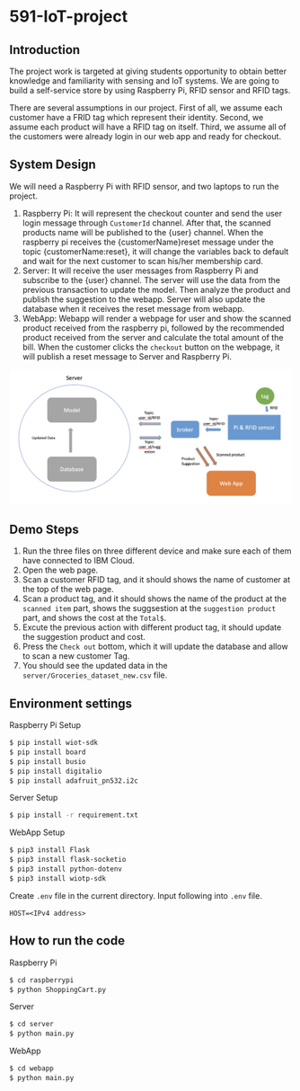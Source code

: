 # 591-IoT-project

## Introduction
The project work is targeted at giving students opportunity to obtain better knowledge and familiarity with sensing and IoT systems. We are going to build a self-service store by using Raspberry Pi, RFID sensor and RFID tags. 

There are several assumptions in our project. First of all, we assume each customer have a FRID tag which represent their identity. Second, we assume each product will have a RFID tag on itself. Third, we assume all of the customers were already login in our web app and ready for checkout.

## System Design
We will need a Raspberry Pi with RFID sensor, and two laptops to run the project.
1. Raspberry Pi: It will represent the checkout counter and send the user login message through `CustomerId` channel. After that, the scanned products name will be published to the {user} channel. When the raspberry pi receives the {customerName}reset message under the topic {customerName:reset}, it will change the variables back to default and wait for the next customer to scan his/her membership card.
2. Server: It will receive the user messages from Raspberry Pi and subscribe to the {user} channel. The server will use the data from the previous transaction to update the model. Then analyze the product and publish the suggestion to the webapp. Server will also update the database when it receives the reset message from webapp.
3. WebApp: Webapp will render a webpage for user and show the scanned product received from the raspberry pi, followed by the recommended product received from the server and calculate the total amount of the bill. When the customer clicks the `checkout` button on the webpage, it will publish a reset message to Server and Raspberry Pi.

![image](https://github.com/alex308248/591-IoT-project/blob/main/systemdiagram.png)

## Demo Steps
1. Run the three files on three different device and make sure each of them have connected to IBM Cloud.
2. Open the web page.
3. Scan a customer RFID tag, and it should shows the name of customer at the top of the web page. 
4. Scan a product tag, and it should shows the name of the product at the `scanned item` part, shows the suggsestion at the `suggestion product` part, and shows the cost at the `Total$`.
5. Excute the previous action with different product tag, it should update the suggestion product and cost.
6. Press the `Check out` bottom, which it will update the database and allow to scan a new customer Tag.
7. You should see the updated data in the `server/Groceries_dataset_new.csv` file.

## Environment settings
Raspberry Pi Setup
```sh
$ pip install wiot-sdk
$ pip install board
$ pip install busio
$ pip install digitalio
$ pip install adafruit_pn532.i2c
```

Server Setup
```sh
$ pip install -r requirement.txt
```

WebApp Setup
```sh
$ pip3 install Flask
$ pip3 install flask-socketio
$ pip3 install python-dotenv
$ pip3 install wiotp-sdk
```
Create `.env` file in the current directory. Input following into `.env` file.
```
HOST=<IPv4 address>
```

## How to run the code
Raspberry Pi
```sh
$ cd raspberrypi
$ python ShoppingCart.py
```

Server
```sh
$ cd server
$ python main.py
```

WebApp
```sh
$ cd webapp
$ python main.py
```

